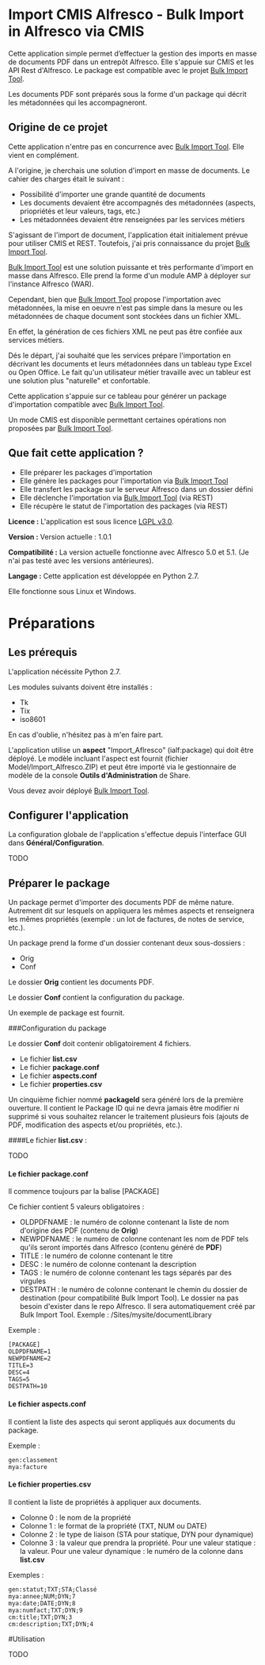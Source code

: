 # Import CMIS Alfresco - Bulk Import in Alfresco via CMIS
Cette application simple permet d’effectuer la gestion des imports en masse de documents PDF dans un entrepôt Alfresco.
Elle s'appuie sur CMIS et les API Rest d'Alfresco. Le package est compatible avec le projet [Bulk Import Tool](https://github.com/pmonks/alfresco-bulk-import).

Les documents PDF sont préparés sous la forme d'un package qui décrit les métadonnées qui les accompagneront.

## Origine de ce projet

Cette application n'entre pas en concurrence avec [Bulk Import Tool](https://github.com/pmonks/alfresco-bulk-import). Elle vient en complément.

A l'origine, je cherchais une solution d'import en masse de documents. Le cahier des charges était le suivant :

- Possibilité d'importer une grande quantité de documents
- Les documents devaient être accompagnés des métadonnées (aspects, priopriétés et leur valeurs, tags, etc.)
- Les métadonnées devaient être renseignées par les services métiers

S'agissant de l'import de document, l'application était initialement prévue pour utiliser CMIS et REST. Toutefois, j'ai pris connaissance du projet [Bulk Import Tool](https://github.com/pmonks/alfresco-bulk-import).

[Bulk Import Tool](https://github.com/pmonks/alfresco-bulk-import) est une solution puissante et très performante d'import en masse dans Alfresco. Elle prend la forme d'un module AMP à déployer sur l'instance Alfresco (WAR).

Cependant, bien que [Bulk Import Tool](https://github.com/pmonks/alfresco-bulk-import) propose l'importation avec métadonnées, la mise en oeuvre n'est pas simple dans la mesure ou les métadonnées de chaque document sont stockées dans un fichier XML.

En effet, la génération de ces fichiers XML ne peut pas être confiée aux services métiers.

Dés le départ, j'ai souhaité que les services prépare l'importation en décrivant les documents et leurs métadonnées dans un tableau type Excel ou Open Office. Le fait qu'un utilisateur métier travaille avec un tableur est une solution plus "naturelle" et confortable.

Cette application s'appuie sur ce tableau pour générer un package d'importation compatible avec [Bulk Import Tool](https://github.com/pmonks/alfresco-bulk-import).

Un mode CMIS est disponible permettant certaines opérations non proposées par [Bulk Import Tool](https://github.com/pmonks/alfresco-bulk-import).

## Que fait cette application ?

- Elle préparer les packages d'importation
- Elle génère les packages pour l'importation via [Bulk Import Tool](https://github.com/pmonks/alfresco-bulk-import)
- Elle transfert les package sur le serveur Alfresco dans un dossier défini
- Elle déclenche l'importation via [Bulk Import Tool](https://github.com/pmonks/alfresco-bulk-import) (via REST)
- Elle récupère le statut de l'importation des packages (via REST)

**Licence :**
L'application est sous licence [LGPL v3.0](http://www.gnu.org/licenses/lgpl-3.0.html). 

**Version :**
Version actuelle : 1.0.1

**Compatibilité :**
La version actuelle fonctionne avec Alfresco 5.0 et 5.1. (Je n'ai pas testé avec les versions antérieures).

**Langage :**
Cette application est développée en Python 2.7.

Elle fonctionne sous Linux et Windows.

# Préparations

## Les prérequis
L'application nécéssite Python 2.7.

Les modules suivants doivent être installés :

- Tk
- Tix
- iso8601

En cas d'oublie, n'hésitez pas à m'en faire part.

L'application utilise un __aspect__ "Import_Aflresco" (ialf:package) qui doit être déployé. Le modèle incluant l'aspect est fournit (fichier Model/Import_Alfresco.ZIP) et peut être importé via le gestionnaire de modèle de la console __Outils d'Administration__ de Share.

Vous devez avoir déployé [Bulk Import Tool](https://github.com/pmonks/alfresco-bulk-import).

## Configurer l'application

La configuration globale de l'application s'effectue depuis l'interface GUI dans __Général/Configuration__.

TODO

## Préparer le package

Un package permet d'importer des documents PDF de même nature. Autrement dit sur lesquels on appliquera les mêmes aspects et renseignera les mêmes propriétés (exemple : un lot de factures, de notes de service, etc.).

Un package prend la forme d'un dossier contenant deux sous-dossiers :

- Orig
- Conf

Le dossier __Orig__ contient les documents PDF.

Le dossier __Conf__ contient la configuration du package.

Un exemple de package est fournit.

###Configuration du package

Le dossier __Conf__ doit contenir obligatoirement 4 fichiers.

- Le fichier __list.csv__
- Le fichier __package.conf__
- Le fichier __aspects.conf__
- Le fichier __properties.csv__

Un cinquième fichier nommé __packageId__ sera généré lors de la première ouverture. Il contient le Package ID qui ne devra jamais être modifier ni supprimé si vous souhaitez relancer le traitement plusieurs fois (ajouts de PDF, modification des aspects et/ou propriétés, etc.).

####Le fichier __list.csv__ :

TODO

#### Le fichier __package.conf__

Il commence toujours par la balise [PACKAGE]

Ce fichier contient 5 valeurs obligatoires :

- OLDPDFNAME : le numéro de colonne contenant la liste de nom d'origine des PDF (contenu de __Orig__)
- NEWPDFNAME : le numéro de colonne contenant les nom de PDF tels qu'ils seront importés dans Alfresco (contenu généré de __PDF__)
- TITLE      : le numéro de colonne contenant le titre
- DESC       : le numéro de colonne contenant la description
- TAGS       : le numéro de colonne contenant les tags séparés par des virgules
- DESTPATH   : le numéro de colonne contenant le chemin du dossier de destination (pour compatibilité Bulk Import Tool). Le dossier na pas besoin d'exister dans le repo Alfresco. Il sera automatiquement créé par Bulk Import Tool. Exemple : /Sites/mysite/documentLibrary

Exemple :

    [PACKAGE]
    OLDPDFNAME=1
    NEWPDFNAME=2
    TITLE=3
    DESC=4
    TAGS=5
    DESTPATH=10

#### Le fichier __aspects.conf__

Il contient la liste des aspects qui seront appliqués aux documents du package.

Exemple :

    gen:classement
    mya:facture

#### Le fichier __properties.csv__

Il contient la liste de propriétés à appliquer aux documents.

- Colonne 0 : le nom de la propriété
- Colonne 1 : le format de la propriété (TXT, NUM ou DATE)
- Colonne 2 : le type de liaison (STA pour statique, DYN pour dynamique)
- Colonne 3 : la valeur que prendra la propriété. Pour une valeur statique : la valeur. Pour une valeur dynamique : le numéro de la colonne dans __list.csv__

Exemples :

    gen:statut;TXT;STA;Classé
    mya:annee;NUM;DYN;7
    mya:date;DATE;DYN;8
    mya:numfact;TXT;DYN;9
    cm:title;TXT;DYN;3
    cm:description;TXT;DYN;4

#Utilisation

TODO

